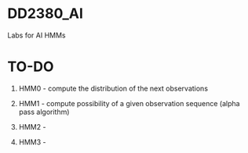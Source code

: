# DD2380_AI
Labs for AI HMMs

# TO-DO
1. HMM0 - compute the distribution of the next observations 

1. HMM1 - compute possibility of a given observation sequence (alpha pass algorithm)

1. HMM2 - 

1. HMM3 - 